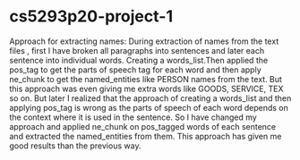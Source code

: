 # cs5293p20-project-1




Approach for extracting names:
  During extraction of names from the text files , first I have broken all paragraphs into sentences and later each sentence into individual words. Creating a words_list.Then applied the pos_tag to get the parts of speech tag for each word and then apply ne_chunk to get the named_entities like PERSON names from the text. But this approach was even giving me extra words like GOODS, SERVICE, TEX so on. But later I realized that the approach of creating a words_list and then applying pos_tag is wrong as the parts of speech of each word depends on the context where it is used in the sentence. So I have changed my approach and applied ne_chunk on pos_tagged words of each sentence and extracted the named_entities from them. This approach has given me good results than the previous way.
  
